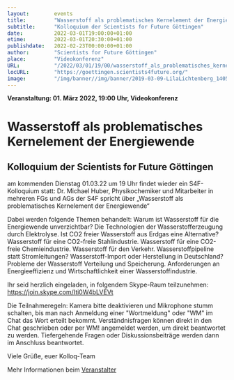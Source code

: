 ```yaml
---
layout:        events
title:         "Wasserstoff als problematisches Kernelement der Energiewende"
subtitle:      "Kolloquium der Scientists for Future Göttingen"
date:          2022-03-01T19:00:00+01:00
etime:         2022-03-01T20:30:00+01:00
publishdate:   2022-02-23T00:00:00+01:00
author:        "Scientists for Future Göttingen"
place:         "Videokonferenz"
URL:           "/2022/03/01/19/00/wasserstoff_als_problematisches_kernelement_der_energiewende"
locURL:        "https://goettingen.scientists4future.org/"
image:         "/img/banner//img/banner/2019-03-09-LilaLichtenberg_1405a.jpg"
---
```


**Veranstaltung: 01. März 2022, 19:00 Uhr, Videokonferenz**

Wasserstoff als problematisches Kernelement der Energiewende
===========

Kolloquium der Scientists for Future Göttingen
-----------
am kommenden Dienstag 01.03.22 um 19 Uhr findet wieder ein S4F-Kolloquium statt: Dr. Michael Huber, Physikochemiker und Mitarbeiter in mehreren FGs und AGs der S4F spricht über „Wasserstoff als problematisches Kernelement der Energiewende“

Dabei werden folgende Themen behandelt:
Warum ist Wasserstoff für die Energiewende unverzichtbar? Die Technologien der Wasserstofferzeugung durch Elektrolyse. Ist CO2 freier Wasserstoff aus Erdgas eine Alternative? Wasserstoff für eine CO2-freie Stahlindustrie. Wasserstoff für eine CO2-freie Chemieindustrie. Wasserstoff für den Verkehr. Wasserstoffpipeline statt Stromleitungen? Wasserstoff-Import oder Herstellung in Deutschland? Probleme der Wasserstoff Verteilung und Speicherung. Anforderungen an Energieeffizienz und Wirtschaftlichkeit einer Wasserstoffindustrie.

Ihr seid herzlich eingeladen, in folgendem Skype-Raum teilzunehmen: https://join.skype.com/Iti0W4bLVEVt

Die Teilnahmeregeln: Kamera bitte deaktivieren und Mikrophone stumm schalten, bis man nach Anmeldung einer "Wortmeldung" oder "WM" im Chat das Wort erteilt bekommt. Verständnisfragen können direkt in den Chat geschrieben oder per WM! angemeldet werden, um direkt beantwortet zu werden. Tiefergehende Fragen oder Diskussionsbeiträge werden dann im Anschluss beantwortet.


Viele Grüße,
euer Kolloq-Team

Mehr Informationen beim [Veranstalter](https://goettingen.scientists4future.org/)

